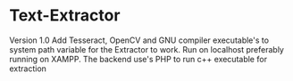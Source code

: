 # Text-Extractor
Version 1.0
Add Tesseract, OpenCV and GNU compiler executable's to system path variable for the Extractor to work.
Run on localhost preferably running on XAMPP.
The backend use's PHP to run c++ executable for extraction
